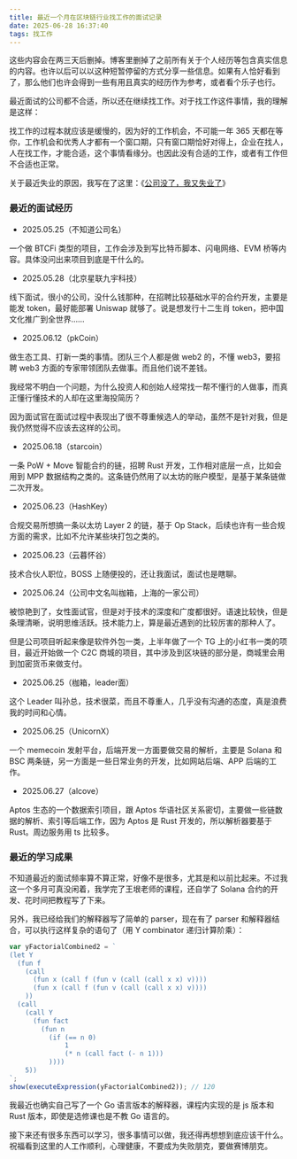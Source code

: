 ```yaml
---
title: 最近一个月在区块链行业找工作的面试记录
date: 2025-06-28 16:37:40
tags: 找工作
---
```


这些内容会在两三天后删掉。博客里删掉了之前所有关于个人经历等包含真实信息的内容。也许以后可以以这种短暂停留的方式分享一些信息。如果有人恰好看到了，那么他们也许会得到一些有用且真实的经历作为参考，或者看个乐子也行。

最近面试的公司都不合适，所以还在继续找工作。对于找工作这件事情，我的理解是这样：

找工作的过程本就应该是缓慢的，因为好的工作机会，不可能一年 365 天都在等你，工作机会和优秀人才都有一个窗口期，只有窗口期恰好对得上，企业在找人，人在找工作，才能合适，这个事情看缘分。也因此没有合适的工作，或者有工作但不合适也正常。

关于最近失业的原因，我写在了这里：《[公司没了，我又失业了](/2025/05/15/公司没了，我又失业了/)》

### 最近的面试经历

- 2025.05.25（不知道公司名）

一个做 BTCFi 类型的项目，工作会涉及到写比特币脚本、闪电网络、EVM 桥等内容。具体没问出来项目到底是干什么的。

- 2025.05.28（北京星联九宇科技）

线下面试，很小的公司，没什么钱那种，在招聘比较基础水平的合约开发，主要是能发 token，最好能部署 Uniswap 就够了。说是想发行十二生肖 token，把中国文化推广到全世界……

- 2025.06.12（pkCoin）

做生态工具、打新一类的事情。团队三个人都是做 web2 的，不懂 web3，要招聘 web3 方面的专家带领团队去做事。而且他们说不差钱。

我经常不明白一个问题，为什么投资人和创始人经常找一帮不懂行的人做事，而真正懂行懂技术的人却在这里海投简历？

因为面试官在面试过程中表现出了很不尊重候选人的举动，虽然不是针对我，但是我仍然觉得不应该去这样的公司。

- 2025.06.18（starcoin）

一条 PoW + Move 智能合约的链，招聘 Rust 开发，工作相对底层一点，比如会用到 MPP 数据结构之类的。这条链仍然用了以太坊的账户模型，是基于某条链做二次开发。

- 2025.06.23（HashKey）

合规交易所想搞一条以太坊 Layer 2 的链，基于 Op Stack，后续也许有一些合规方面的需求，比如不允许某些块打包之类的。

- 2025.06.23（云暮怀谷）

技术合伙人职位，BOSS 上随便投的，还让我面试，面试也是瞎聊。

- 2025.06.24（公司中文名叫枷箱，上海的一家公司）

被惊艳到了，女性面试官，但是对于技术的深度和广度都很好。语速比较快，但是条理清晰，说明思维活跃。技术能力上，算是最近遇到的比较厉害的那种人了。

但是公司项目听起来像是软件外包一类，上半年做了一个 TG 上的小红书一类的项目，最近开始做一个 C2C 商城的项目，其中涉及到区块链的部分是，商城里会用到加密货币来做支付。

- 2025.06.25（枷箱，leader面）

这个 Leader 叫孙总，技术很菜，而且不尊重人，几乎没有沟通的态度，真是浪费我的时间和心情。

- 2025.06.25（UnicornX）

一个 memecoin 发射平台，后端开发一方面要做交易的解析，主要是 Solana 和 BSC 两条链，另一方面是一些日常业务的开发，比如网站后端、APP 后端的工作。

- 2025.06.27（alcove）

Aptos 生态的一个数据索引项目，跟 Aptos 华语社区关系密切，主要做一些链数据的解析、索引等后端工作，因为 Aptos 是 Rust 开发的，所以解析器要基于 Rust。周边服务用 ts 比较多。

### 最近的学习成果

不知道最近的面试频率算不算正常，好像不是很多，尤其是和以前比起来。不过我这一个多月可真没闲着，我学完了王垠老师的课程，还自学了 Solana 合约的开发、花时间把教程写了下来。

另外，我已经给我们的解释器写了简单的 parser，现在有了 parser 和解释器结合，可以执行这样复杂的语句了（用 Y combinator 递归计算阶乘）：

```js
var yFactorialCombined2 = `
(let Y
  (fun f
    (call
      (fun x (call f (fun v (call (call x x) v))))
      (fun x (call f (fun v (call (call x x) v))))
    ))
  (call
    (call Y
      (fun fact
        (fun n
          (if (== n 0)
              1
              (* n (call fact (- n 1)))
          ))))
    5))
`;
show(executeExpression(yFactorialCombined2)); // 120
```

我最近也确实自己写了一个 Go 语言版本的解释器，课程内实现的是 js 版本和 Rust 版本，即使是选修课也是不教 Go 语言的。

接下来还有很多东西可以学习，很多事情可以做，我还得再想想到底应该干什么。祝福看到这里的人工作顺利，心理健康，不要成为失败朋克，要做赛博朋克。


